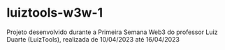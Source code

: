 # luiztools-w3w-1
Projeto desenvolvido durante a Primeira Semana Web3 do professor Luiz Duarte (LuizTools), realizada de 10/04/2023 até 16/04/2023
